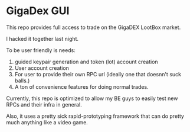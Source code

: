 # GigaDex GUI

This repo provides full access to trade on the GigaDEX LootBox market. 

I hacked it together last night.

To be user friendly is needs:
1) guided keypair generation and token (lot) account creation
2) User account creation
3) For user to provide their own RPC url (ideally one that doesnn't suck balls.)
4) A ton of convenience features for doing normal trades.


Currently, this repo is optimized to allow my BE guys to easily test new RPCs and their infra in general. 

Also, it uses a pretty sick rapid-prototyping framework that can do pretty much anything like a video game. 




